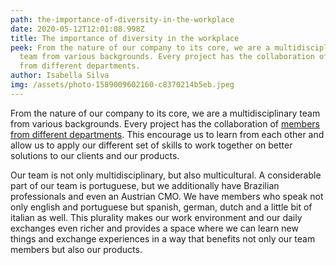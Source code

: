 ```yaml
---
path: the-importance-of-diversity-in-the-workplace
date: 2020-05-12T12:01:08.998Z
title: The importance of diversity in the workplace
peek: From the nature of our company to its core, we are a multidisciplinary
  team from various backgrounds. Every project has the collaboration of members
  from different departments.
author: Isabella Silva
img: /assets/photo-1589009602160-c8370214b5eb.jpeg
---
```

From the nature of our company to its core, we are a multidisciplinary team from various backgrounds. Every project has the collaboration of [members from different departments](https://simplify-lgp.tech/team). This encourage us to learn from each other and allow us to apply our different set of skills to work together on better solutions to our clients and our products.

Our team is not only multidisciplinary, but also multicultural. A considerable part of our team is portuguese, but we additionally have Brazilian professionals and even an Austrian CMO. We have members who speak not only english and portuguese but spanish, german, dutch and a little bit of italian as well. This plurality makes our work environment and our daily exchanges even richer and provides a space where we can learn new things and exchange experiences in a way that benefits not only our team members but also our products.